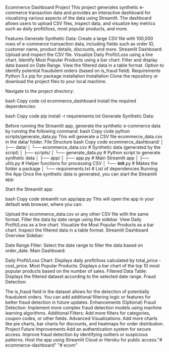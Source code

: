 Ecommerce Dashboard Project
This project generates synthetic e-commerce transaction data and provides an interactive dashboard for visualizing various aspects of the data using Streamlit. The dashboard allows users to upload CSV files, inspect data, and visualize key metrics such as daily profit/loss, most popular products, and more.

Features
Generate Synthetic Data: Create a large CSV file with 100,000 rows of e-commerce transaction data, including fields such as order ID, customer name, product details, discounts, and more.
Streamlit Dashboard:
Upload and inspect the CSV file.
Visualize Daily Profit/Loss using a line chart.
Identify Most Popular Products using a bar chart.
Filter and display data based on Date Range.
View the filtered data in a table format.
Option to identify potential fraudulent orders (based on is_fraud field).
Requirements
Python 3.x
pip for package installation
Installation
Clone the repository or download the project files to your local machine.

Navigate to the project directory:

bash
Copy code
cd ecommerce_dashboard
Install the required dependencies:

bash
Copy code
pip install -r requirements.txt
Generate Synthetic Data:

Before running the Streamlit app, generate the synthetic e-commerce data by running the following command:
bash
Copy code
python scripts/generate_data.py
This will generate a CSV file ecommerce_data.csv in the data/ folder.
File Structure
bash
Copy code
ecommerce_dashboard/
│
├── data/
│   └── ecommerce_data.csv         # Synthetic data (generated by the script)
│
├── scripts/
│   └── generate_data.py           # Python script to generate synthetic data
│
├── app/
│   ├── app.py                     # Main Streamlit app
│   ├── utils.py                   # Helper functions for processing CSV
│   └── __init__.py                # Makes the folder a package
│
└── requirements.txt               # List of dependencies
Running the App
Once the synthetic data is generated, you can start the Streamlit app:

Start the Streamlit app:

bash
Copy code
streamlit run app/app.py
This will open the app in your default web browser, where you can:

Upload the ecommerce_data.csv or any other CSV file with the same format.
Filter the data by date range using the sidebar.
View Daily Profit/Loss as a line chart.
Visualize the Most Popular Products as a bar chart.
Inspect the filtered data in a table format.
Streamlit Dashboard Overview
Sidebar:

Date Range Filter: Select the date range to filter the data based on order_date.
Main Dashboard:

Daily Profit/Loss Chart: Displays daily profit/loss calculated by total_price - cost_price.
Most Popular Products: Displays a bar chart of the top 10 most popular products based on the number of sales.
Filtered Data Table: Displays the filtered dataset according to the selected date range.
Fraud Detection:

The is_fraud field in the dataset allows for the detection of potentially fraudulent orders. You can add additional filtering logic or features for better fraud detection in future updates.
Enhancements (Optional)
Fraud Detection: Implement more complex fraud detection models using machine learning algorithms.
Additional Filters: Add more filters for categories, coupon codes, or other fields.
Advanced Visualizations: Add more charts like pie charts, bar charts for discounts, and heatmaps for order distribution.
Project Future Improvements
Add an authentication system for secure access.
Improve fraud detection by identifying outliers or suspicious patterns.
Host the app using Streamlit Cloud or Heroku for public access."# ecommerce-dashboard" 
"# ecom" 
